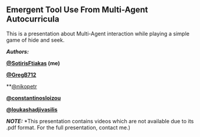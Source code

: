 ## Emergent Tool Use From Multi-Agent Autocurricula
This is a presentation about Multi-Agent interaction while playing a simple game of hide and seek. 

***Authors:***

**[@SotirisFtiakas](https://github.com/SotirisFtiakas) (me)**

**[@GregB712](https://github.com/GregB712)**

**[@nikopetr](https://github.com/nikopetr)

**[@constantinosloizou](https://github.com/constantinosloizou)**

**[@loukashadjivasilis](https://github.com/loukashadjivasilis)**


***NOTE:*** *This presentation contains videos which are not available due to its .pdf format. For the full presentation, contact me.)